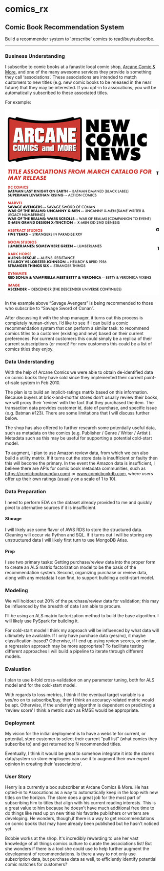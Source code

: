 # comics_rx

## Comic Book Recommendation System

Build a recommender system to 'prescribe' comics to read/buy/subscribe.

---

### Business Understanding
I subscribe to comic books at a fanastic local comic shop, [Arcane Comic & More](https://www.arcanecomicbooks.com/), and one of the many awesome services they provide is something they call ‘associations’. These associations are intended to match customers to new titles (e.g. new comic books to be released in the near future) that they may be interested. If you opt-in to assocations, you will be automatically subscribed to these associated titles.

For example:

![](assets/assoc_example.png)

In the example above “Savage Avengers” is being recommended to those who subscribe to “Savage Sword of Conan”.

After discussing it with the shop manager, it turns out this process is completely human-driven. I’d like to see if I can build a comic recommendation system that can perform a similar task: to recommend comics titles to a customer (existing and new) based on their current preferences. For current customers this could simply be a replica of their current subscriptions (or more)! For new customers this could be a list of comics titles they enjoy.

### Data Understanding
With the help of Arcane Comics we were able to obtain de-identified data on comic books they have sold since they implemented their current point-of-sale system in Feb 2010. 

The plan is to build an implicit-ratings matrix based on this information. Because buyers at brick-and-mortar stores don’t usually review their books, we will proxy their ‘review’ with the fact that they purchased the item. The transaction data provides customer id, date of purchase, and specific issue (e.g. Batman #123). There are some limitations that I will discuss further below.

The shop has also offered to further research some potentially useful data, such as metadata on the comics (e.g. Publisher / Genre / Writer / Artist ). Metadata such as this may be useful for supporting a potential cold-start model.

To augment, I plan to use Amazon review data, from which we can also build a utility matrix. If it turns out the store data is insufficient or faulty then this will become the primary. In the event the Amazon data is insufficient, I believe there are APIs for comic book metadata communities, such as https://comicbookroundup.com/ or www.comicbookdb.com, where users offer up their own ratings (usually on a scale of 1 to 10).

### Data Preparation
I need to perform EDA on the dataset already provided to me and quickly pivot to alternative sources if it is insufficient.

#### Storage
I will likely use some flavor of AWS RDS to store the structured data. Cleaning will occur via Python and SQL.
If it turns out I will be storing any unstructured data I will likely first turn to use MongoDB Atlas.

#### Prep
I see two primary tasks:
Getting purchase/review data into the proper form to create an ALS matrix factorization model to be the basis of the recommendation system.
Second, organizing purchase or review data, along with any metadata I can find, to support building a cold-start model.

### Modeling
We will holdout out 20% of the purchase/review data for validation; this may be influenced by the breadth of data I am able to procure.

I’ll be using an ALS matrix factorization method to build the base algorithm. I will likely use PySpark for building it.

For cold-start model I think my approach will be influenced by what data will ultimately be available. If I only have purchase data (yes/no), it maybe classification-based? Otherwise, if I end up using review scores, or similar, a regression approach may be more appropriate?
To facilitate testing different approaches I will build a pipeline to iterate through different models.

### Evaluation
I plan to use k-fold cross-validation on any parameter tuning, both for ALS model and for the cold-start model. 

With regards to loss metrics, I think if the eventual target variable is a yes/no on to subscribe/buy, then I think an accuracy-related metric would be apt. Otherwise, if the underlying algorithm is dependent on predicting a ‘review score’ I think a metric such as RMSE would be appropriate.

### Deployment
My vision for the initial deployment is to have a website for current, or potential, store customer to select their current “pull list” (what comics they subscribe to) and get returned top N recommended titles. 

Eventually, I think it would be great to somehow integrate it into the store’s data/system so store employees can use it to augment their own expert opinion in creating their ‘associations’.

### User Story
Henry is a currently a box subscriber at Arcane Comics & More. He has opted-in to Assocations as a way to automatically keep in the loop with new titles on the horizon. The store does a great job for the most part of subscribing him to titles that align with his current reading interests. This is a great value to him because he doesn't have much additional free time to do things like read up on new titles his favorite publishers or writers are developing. He wonders, though,if there is a way to get recommendations on comic books that may have already been published but he hasn't noticed yet.

Bobbie works at the shop. It's incredibly rewarding to use her vast knowledge of all things comics culture to curate the associations list! But she wonders if there is a tool she could use to help further augment the development of recommendations. Is there a way to not only use subscription data, but purchase data as well, to efficiently identify potential comic matches for customers?   



